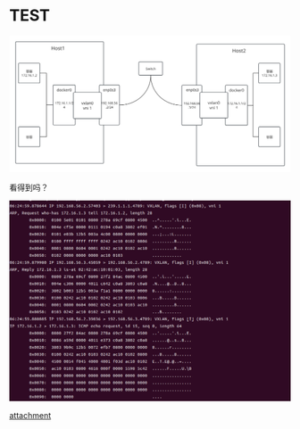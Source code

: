 # TEST

![](./Vxlan.svg)

看得到吗？

![](123/tcpdump2-2.png)


<a href="API.pdf" target="blank">attachment</a>
